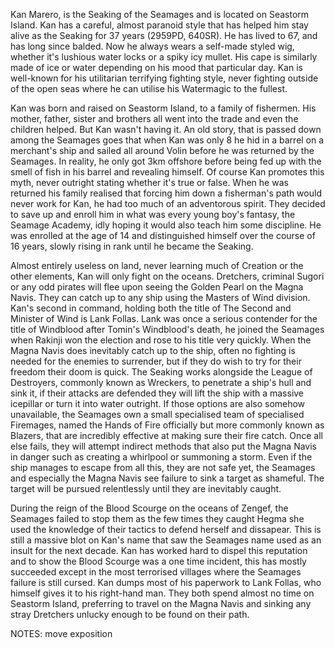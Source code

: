 Kan Marero, is the Seaking of the Seamages and is located on Seastorm Island. Kan has a careful, almost paranoid style that has helped him stay alive as the Seaking for 37 years (2959PD, 640SR). He has lived to 67, and has long since balded. Now he always wears a self-made styled wig, whether it's lushious water locks or a spiky icy mullet. His cape is similarly made of ice or water depending on his mood that particular day. Kan is well-known for his utilitarian terrifying fighting style, never fighting outside of the open seas where he can utilise his Watermagic to the fullest.

Kan was born and raised on Seastorm Island, to a family of fishermen. His mother, father, sister and brothers all went into the trade and even the children helped. But Kan wasn't having it. An old story, that is passed down among the Seamages goes that when Kan was only 8 he hid in a barrel on a merchant's ship and sailed all around Volin before he was returned by the Seamages. In reality, he only got 3km offshore before being fed up with the smell of fish in his barrel and revealing himself. Of course Kan promotes this myth, never outright stating whether it's true or false. When he was returned his family realised that forcing him down a fisherman's path would never work for Kan, he had too much of an adventorous spirit. They decided to save up and enroll him in what was every young boy's fantasy, the Seamage Academy, idly hoping it would also teach him some discipline. He was enrolled at the age of 14 and distinguished himself over the course of 16 years, slowly rising in rank until he became the Seaking.

Almost entirely useless on land, never learning much of Creation or the other elements, Kan will only fight on the oceans. Dretchers, criminal Sugori or any odd pirates will flee upon seeing the Golden Pearl on the Magna Navis. They can catch up to any ship using the Masters of Wind division. Kan's second in command, holding both the title of The Second and Minister of Wind is Lank Follas. Lank was once a serious contender for the title of Windblood after Tomin's Windblood's death, he joined the Seamages when Rakinji won the election and rose to his title very quickly. When the Magna Navis does inevitably catch up to the ship, often no fighting is needed for the enemies to surrender, but if they do wish to try for their freedom their doom is quick. The Seaking works alongside the League of Destroyers, commonly known as Wreckers, to penetrate a ship's hull and sink it, if their attacks are defended they will lift the ship with a massive icepillar or turn it into water outright. If those options are also somehow unavailable, the Seamages own a small specialised team of specialised Firemages, named the Hands of Fire officially but more commonly known as Blazers, that are incredibly effective at making sure their fire catch. Once all else fails, they will attempt indirect methods that also put the Magna Navis in danger such as creating a whirlpool or summoning a storm. Even if the ship manages to escape from all this, they are not safe yet, the Seamages and especially the Magna Navis see failure to sink a target as shameful. The target will be pursued relentlessly until they are inevitably caught.

During the reign of the Blood Scourge on the oceans of Zengef, the Seamages failed to stop them as the few times they caught Hegma she used the knowledge of their tactics to defend herself and dissapear. This is still a massive blot on Kan's name that saw the Seamages name used as an insult for the next decade. Kan has worked hard to dispel this reputation and to show the Blood Scourge was a one time incident, this has mostly succeeded except in the most terrorised villages where the Seamages failure is still cursed. Kan dumps most of his paperwork to Lank Follas, who himself gives it to his right-hand man. They both spend almost no time on Seastorm Island, preferring to travel on the Magna Navis and sinking any stray Dretchers unlucky enough to be found on their path.

NOTES:
move exposition